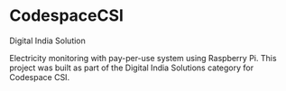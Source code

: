 # CodespaceCSI
Digital India Solution

Electricity monitoring with pay-per-use system using Raspberry Pi. This project was built as part of the Digital India Solutions category for Codespace CSI.
